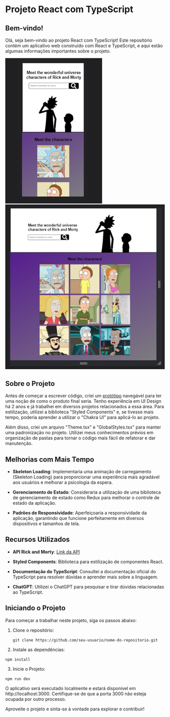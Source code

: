 # Projeto React com TypeScript

## Bem-vindo!

Olá, seja bem-vindo ao projeto React com TypeScript! Este repositório contém um aplicativo web construído com React e TypeScript, e aqui estão algumas informações importantes sobre o projeto.

![Imagem 1](./public/Imgs/Screenshot_34.png)
![Imagem 2](public/Imgs/Screenshot_35.png)

## Sobre o Projeto

Antes de começar a escrever código, criei um [protótipo](https://www.figma.com/file/Huro9TiYYw70Ksc3NZv29y/Adam-Robo?type=design&node-id=42%3A18&mode=design&t=mumX4L5YlNKlweM5-1) navegável para ter uma noção de como o produto final seria. Tenho experiência em UI Design há 2 anos e já trabalhei em diversos projetos relacionados a essa área. Para estilização, utilizei a biblioteca "Styled Components" e, se tivesse mais tempo, poderia aprender a utilizar o "Chakra UI" para aplicá-lo ao projeto.

Além disso, criei um arquivo "Theme.tsx" e "GlobalStyles.tsx" para manter uma padronização no projeto. Utilizei meus conhecimentos prévios em organização de pastas para tornar o código mais fácil de refatorar e dar manutenção.

## Melhorias com Mais Tempo

- **Skeleton Loading**: Implementaria uma animação de carregamento (Skeleton Loading) para proporcionar uma experiência mais agradável aos usuários e melhorar a psicologia da espera.

- **Gerenciamento de Estado**: Consideraria a utilização de uma biblioteca de gerenciamento de estado como Redux para melhorar o controle de estado da aplicação.

- **Padrões de Responsividade**: Aperfeiçoaria a responsividade da aplicação, garantindo que funcione perfeitamente em diversos dispositivos e tamanhos de tela.

## Recursos Utilizados

- **API Rick and Morty**: [Link da API](https://rickandmortyapi.com/)

- **Styled Components**: Biblioteca para estilização de componentes React.

- **Documentação do TypeScript**: Consultei a documentação oficial do TypeScript para resolver dúvidas e aprender mais sobre a linguagem.

- **ChatGPT**: Utilizei o ChatGPT para pesquisar e tirar dúvidas relacionadas ao TypeScript.

## Iniciando o Projeto

Para começar a trabalhar neste projeto, siga os passos abaixo:

1. Clone o repositório:

   ```shell
   git clone https://github.com/seu-usuario/nome-do-repositorio.git
   ```

2. Instale as dependências:

```
npm install

```

3. Inicie o Projeto:

```
npm run dev
```

O aplicativo será executado localmente e estará disponível em http://localhost:3000. Certifique-se de que a porta 3000 não esteja ocupada por outro processo.

Aproveite o projeto e sinta-se à vontade para explorar e contribuir!
